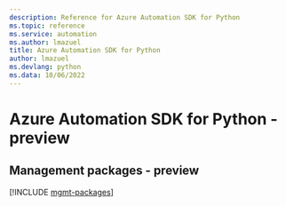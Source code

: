 ```yaml
---
description: Reference for Azure Automation SDK for Python
ms.topic: reference
ms.service: automation
ms.author: lmazuel
title: Azure Automation SDK for Python
author: lmazuel
ms.devlang: python
ms.data: 10/06/2022
---
```

# Azure Automation SDK for Python - preview

## Management packages - preview
[!INCLUDE [mgmt-packages](automation-mgmt-index.md)]